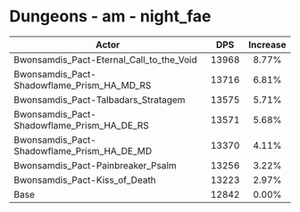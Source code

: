 # Dungeons - am - night_fae
| Actor | DPS | Increase |
|---|:---:|:---:|
|Bwonsamdis_Pact-Eternal_Call_to_the_Void|13968|8.77%|
|Bwonsamdis_Pact-Shadowflame_Prism_HA_MD_RS|13716|6.81%|
|Bwonsamdis_Pact-Talbadars_Stratagem|13575|5.71%|
|Bwonsamdis_Pact-Shadowflame_Prism_HA_DE_RS|13571|5.68%|
|Bwonsamdis_Pact-Shadowflame_Prism_HA_DE_MD|13370|4.11%|
|Bwonsamdis_Pact-Painbreaker_Psalm|13256|3.22%|
|Bwonsamdis_Pact-Kiss_of_Death|13223|2.97%|
|Base|12842|0.00%|
